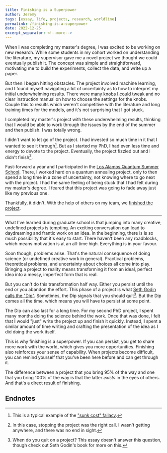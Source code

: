 ```yaml
---
title: Finishing is a Superpower
author: Jeremy
tags: [essay, life, projects, research, worldline]
permalink: /finishing-is-a-superpower
date: 2022-12-25
excerpt_separator: <!--more-->
---
```


When I was completing my master's degree, I was excited to be working on new research. While some students in my cohort worked on understanding the literature, my supervisor gave me a novel project we thought we could eventually publish it. The concept was simple and straightforward, motivating me to build the experiments, collect the data, and write up a paper.

But then I began hitting obstacles. The project involved machine learning, and I found myself navigating a lot of uncertainty as to how to interpret my initial underwhelming results. There were [many knobs I could tweak](https://handwaving.github.io/387) and no clear instruction manual on how to choose the settings for the knobs. Couple this to results which weren't competitive with the literature and long training times for the models, and it's not surprising that I got stuck.

I completed my master's project with these underwhelming results, thinking that I would be able to work through the issues by the end of the summer and then publish. I was totally wrong.<!--more-->

I didn't want to let go of the project. I had invested so much time in it that I wanted to see it through[^1]. But as I started my PhD, I had even less time and energy to devote to the project. Eventually, the project fizzled out and I didn't finish[^2].

Fast-forward a year and I participated in the [Los Alamos Quantum Summer School](https://cotejer.github.io/qcss). There, I worked hard on a quantum annealing project, only to then spend a long time in a zone of uncertainty, not knowing where to go next with the project. I had the same feeling of being stuck that I had felt during my master's degree. I feared that this project was going to fade away just like my previous one.

Thankfully, it didn't. With the help of others on my team, we [finished the project](https://arxiv.org/abs/2212.02624).

---

What I've learned during graduate school is that jumping into many creative, undefined projects is tempting. An exciting conversation can lead to daydreaming and frantic work on an idea. In the beginning, there is is so much possibility that it's easy to start. There haven't been any roadblocks, which means motivation is at an all-time high. Everything is in your favour.

Soon though, problems arise. That's the natural consequence of doing science (or undefined creative work in general). Practical problems, theoretical problems, and uncertainty about choices all come into play. Bringing a project to reality means transforming it from an ideal, perfect idea into a messy, imperfect form that is real.

But you can't do this transformation half way. Either you persist until the end or you abandon the effort. This phase of a project is what [Seth Godin calls the "Dip"](https://seths.store/the-dip/). Sometimes, the Dip signals that you should quit[^3]. But the Dip comes all the time, which means you will have to persist at some point.

The Dip can also last for a long time. For my second PhD project, I spent many months doing the science behind the work. Once that was done, I felt that I would "just" write the project up and finish it quickly. Instead, I spent a similar amount of time writing and crafting the presentation of the idea as I did doing the work itself.

This is why finishing is a superpower. If you can persist, you get to share more work with the world, which gives you more opportunities. Finishing also reinforces your sense of capability. When projects become difficult, you can remind yourself that you've been here before and can get through it.

The difference between a project that you bring 95% of the way and one that you bring 100% of the way is that the latter *exists* in the eyes of others. And that's a direct result of finishing.

## Endnotes

[^1]: This is a typical example of the ["sunk cost" fallacy](http://en.wikipedia.org/wiki/Sunk_cost).

[^2]: In this case, stopping the project was the right call. I wasn't getting anywhere, and there was no end in sight.

[^3]: When do you quit on a project? This essay doesn't answer this question, though check out Seth Godin's book for more on this.
